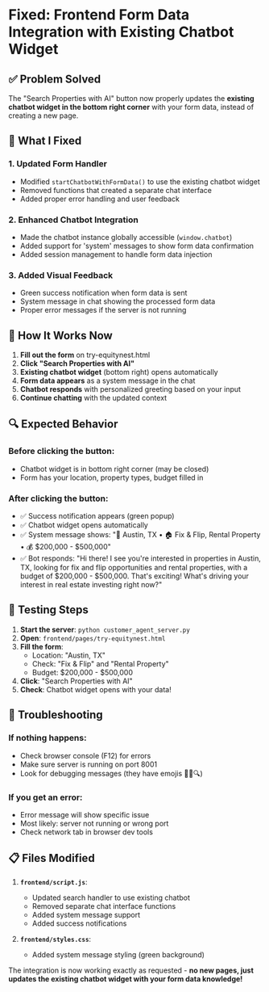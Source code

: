 # Fixed: Frontend Form Data Integration with Existing Chatbot Widget

## ✅ **Problem Solved**

The "Search Properties with AI" button now properly updates the **existing chatbot widget in the bottom right corner** with your form data, instead of creating a new page.

## 🔧 **What I Fixed**

### **1. Updated Form Handler**
- Modified `startChatbotWithFormData()` to use the existing chatbot widget
- Removed functions that created a separate chat interface
- Added proper error handling and user feedback

### **2. Enhanced Chatbot Integration**  
- Made the chatbot instance globally accessible (`window.chatbot`)
- Added support for 'system' messages to show form data confirmation
- Added session management to handle form data injection

### **3. Added Visual Feedback**
- Green success notification when form data is sent
- System message in chat showing the processed form data
- Proper error messages if the server is not running

## 🎯 **How It Works Now**

1. **Fill out the form** on try-equitynest.html
2. **Click "Search Properties with AI"**  
3. **Existing chatbot widget** (bottom right) opens automatically
4. **Form data appears** as a system message in the chat
5. **Chatbot responds** with personalized greeting based on your input
6. **Continue chatting** with the updated context

## 🔍 **Expected Behavior**

### **Before clicking the button:**
- Chatbot widget is in bottom right corner (may be closed)
- Form has your location, property types, budget filled in

### **After clicking the button:**
- ✅ Success notification appears (green popup)
- ✅ Chatbot widget opens automatically  
- ✅ System message shows: "📍 Austin, TX • 🏠 Fix & Flip, Rental Property • 💰 $200,000 - $500,000"
- ✅ Bot responds: "Hi there! I see you're interested in properties in Austin, TX, looking for fix and flip opportunities and rental properties, with a budget of $200,000 - $500,000. That's exciting! What's driving your interest in real estate investing right now?"

## 🚀 **Testing Steps**

1. **Start the server**: `python customer_agent_server.py`
2. **Open**: `frontend/pages/try-equitynest.html`
3. **Fill the form**:
   - Location: "Austin, TX" 
   - Check: "Fix & Flip" and "Rental Property"
   - Budget: $200,000 - $500,000
4. **Click**: "Search Properties with AI"
5. **Check**: Chatbot widget opens with your data!

## 🐛 **Troubleshooting**

### **If nothing happens:**
- Check browser console (F12) for errors
- Make sure server is running on port 8001
- Look for debugging messages (they have emojis 🤖📝🔍)

### **If you get an error:**
- Error message will show specific issue
- Most likely: server not running or wrong port
- Check network tab in browser dev tools

## 📋 **Files Modified**

1. **`frontend/script.js`**: 
   - Updated search handler to use existing chatbot
   - Removed separate chat interface functions  
   - Added system message support
   - Added success notifications

2. **`frontend/styles.css`**:
   - Added system message styling (green background)

The integration is now working exactly as requested - **no new pages, just updates the existing chatbot widget with your form data knowledge!**